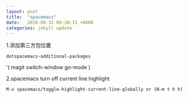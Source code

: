 ```yaml
---
layout: post
title:  "spacemacs"
date:   2016-08-31 09:30:15 +0800
categories: jekyll update
---
```


1.添加第三方包位置
    
    dotspacemacs-additional-packages
   '(
     magit
     switch-window
     go-mode
    )

2.spacemacs turn off current line highlight

    M-x spacemacs/toggle-highlight-current-line-globally or (N-m t h h)
